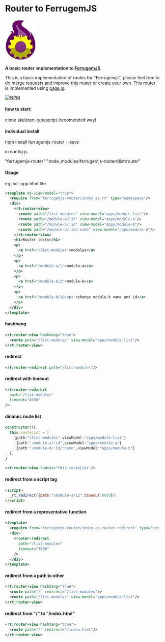 # Router to FerrugemJS

![Ferrugem router logo](/assets/img/router-fjs.png) 


**A basic router implementation to [FerrugemJS](https://github.com/ferrugemjs/library).**

This is a basic implementation of routes for "Ferrugemjs", please feel free to do merge requests and improve this router or create your own.
This router is implemented using [page.js](https://visionmedia.github.io/page.js/).

[![NPM](https://nodei.co/npm/ferrugemjs-router.png?downloads=true&downloadRank=true&stars=true)](https://nodei.co/npm/ferrugemjs-router/)

#### how to start:
clone
[skeleton-typescript](https://github.com/ferrugemjs/skeleton-typescript) (recomended way)

#### individual install

npm install ferrugemjs-router --save

in config.js.

"ferrugemjs-router":"node_modules/ferrugemjs-router/dist/router"

#### Usage

eg. init-app.html file

``` xml
<template no-view-model="true">
  <require from="ferrugemjs-router/index as rt" type="namespace"/>
  <div>
    <rt:router-view>
      <route path="/list-modules" view-model="apps/module-list"/>
      <route path="/module-a/:id" view-model="apps/module-a"/>
      <route path="/module-b/:id" view-model="apps/module-b"/>
      <route path="/module-b/:id/:name" view-model="apps/module-b"/>
    </rt:router-view> 
    <h1>Router tests</h1>
    <p>
      <a href="/list-modules">modules</a>
    </p>
    <p>
      <a href="/module-a/1">module-a</a>
    </p>
    <p>
      <a href="/module-b/2">module-b</a>
    </p>
    <p>
      <a href="/module-b/10/ops">change module-b name and id</a>
    </p> 
  </div>
</template>
```

#### hashbang

``` xml
<rt:router-view hashbang="true">
  <route path="/list-modules" view-model="apps/module-list"/>
</rt:router-view> 
```

#### redirect

``` xml
<rt:router-redirect path="/list-modules"/>
```


#### redirect with timeout

``` xml
<rt:router-redirect 
  path="/list-modules"
  timeout="4000"
/>
```


#### dinamic route list

``` typescript
constructor(){
  this.routeList = [
    {path:"/list-modules",viewModel:"apps/module-list"}
    ,{path:"/module-a/:id",viewModel:"apps/module-a"}
    ,{path:"/module-b/:id/:name",viewModel:"apps/module-b"}
  ];  
}

```

``` xml
<rt:router-view routes="this.routeList"/>
```


#### redirect from a script tag

``` html
<script>
  _rt.redirect({path:"/module-a/12",timeout:8000});
</script>
```


#### redirect from a representative function

``` xml
<template>
  <require from="ferrugemjs-router/index as router-redirect" type="script"/>
  <div>
    <router-redirect 
      path="/list-modules"
      timeout="3000"
    />    
  </div>
</template>
```

#### redirect from a path to other

``` xml
<rt:router-view hashbang="true">
  <route path="/" redirect="/list-modules"/>
  <route path="/list-modules" view-model="apps/module-list"/>
</rt:router-view> 
```

#### redirect from "/" to "/index.html"

``` xml
<rt:router-view hashbang="true">
  <route path="/" redirect="/index.html"/>
</rt:router-view> 
```
